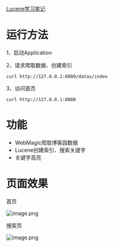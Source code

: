 [Lucene学习笔记](https://github.com/fonxian/surfbird-search/wiki)


# 运行方法

1、启动Application

2、请求爬取数据、创建索引
```
curl http://127.0.0.1:8080/datas/index
```
3、访问首页
```
curl http://127.0.0.1:8080
```
# 功能
- WebMagic爬取博客园数据
- Lucene创建索引、搜索关键字
- 关键字高亮

# 页面效果

首页

![image.png](https://upload-images.jianshu.io/upload_images/13585252-2d411ad7f65cfe19.png?imageMogr2/auto-orient/strip%7CimageView2/2/w/1240)

搜索页

![image.png](https://upload-images.jianshu.io/upload_images/13585252-94728bf6f376b4bb.png?imageMogr2/auto-orient/strip%7CimageView2/2/w/1240)
